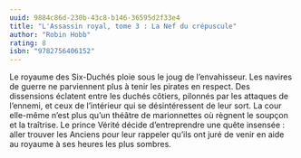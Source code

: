 ```yaml
---
uuid: 9884c86d-230b-43c8-b146-36595d2f33e4
title: "L'Assassin royal, tome 3 : La Nef du crépuscule"
author: "Robin Hobb"
rating: 8
isbn: "9782756406152"
---
```


Le royaume des Six-Duchés ploie sous le joug de l’envahisseur. Les navires de guerre ne parviennent plus à tenir les pirates en respect. Des dissensions éclatent entre les duchés côtiers, pilonnés par les attaques de l’ennemi, et ceux de l’intérieur qui se désintéressent de leur sort. La cour elle-même n’est plus qu’un théâtre de marionnettes où règnent le soupçon et la traîtrise. Le prince Vérité décide d’entreprendre une quête insensée : aller trouver les Anciens pour leur rappeler qu’ils ont juré de venir en aide au royaume à ses heures les plus sombres.